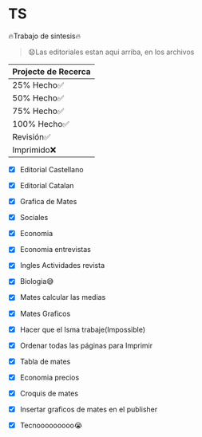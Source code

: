 # TS
:fire:Trabajo de sintesis:fire:
> :anguished:Las editoriales estan aqui arriba, en los archivos

| Projecte de Recerca |
| ------------------- |
|      25% Hecho:white_check_mark:      |
|      50% Hecho:white_check_mark:      |
|      75% Hecho:white_check_mark:      |
|      100% Hecho:white_check_mark:       |
|      Revisión:white_check_mark:      |
|      Imprimido:x:      |

- [x] Editorial Castellano
- [x] Editorial Catalan
- [x] Grafica de Mates
- [x] Sociales
- [x] Economia
- [x] Economia entrevistas
- [x] Ingles Actividades revista
- [x] Biologia:sweat_smile:
- [x] Mates calcular las medias
- [x] Mates Graficos
- [x] Hacer que el Isma trabaje(Impossible)
- [x] Ordenar todas las páginas para Imprimir
- [x] Tabla de mates
- [x] Economia precios
- [x] Croquis de mates
- [x] Insertar graficos de mates en el publisher
- [x] Tecnooooooooo:sob:

